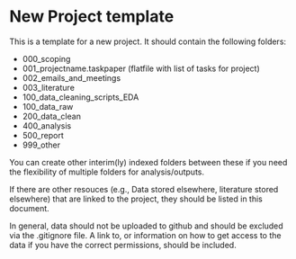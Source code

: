 # New Project template

This is a template for a new project. It should contain the following
folders:

  - 000\_scoping
  - 001\_projectname.taskpaper (flatfile with list of tasks for project)
  - 002\_emails\_and\_meetings
  - 003\_literature
  - 100\_data\_cleaning\_scripts\_EDA
  - 100\_data\_raw
  - 200\_data\_clean
  - 400\_analysis
  - 500\_report
  - 999\_other

You can create other interim(ly) indexed folders between these if you
need the flexibility of multiple folders for analysis/outputs.

If there are other resouces (e.g., Data stored elsewhere, literature stored elsewhere) that are linked to the project, they should be listed in this document.

In general, data should not be uploaded to github and should be excluded via the .gitignore file. A link to, or information on how to get access to the data if you have the correct permissions, should be included.
